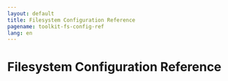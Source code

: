 ```yaml
---
layout: default
title: Filesystem Configuration Reference
pagename: toolkit-fs-config-ref
lang: en
---
```


# Filesystem Configuration Reference
